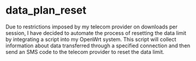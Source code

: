 # data_plan_reset
Due to restrictions imposed by my telecom provider on downloads per session, I have decided to automate the process of resetting the data limit by integrating a script into my OpenWrt system. This script will collect information about data transferred through a specified connection and then send an SMS code to the telecom provider to reset the data limit.
